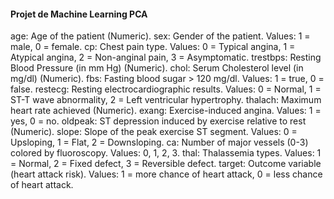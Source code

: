 #### Projet de Machine Learning    PCA



age: Age of the patient (Numeric).
sex: Gender of the patient. Values: 1 = male, 0 = female.
cp: Chest pain type. Values: 0 = Typical angina, 1 = Atypical angina, 2 = Non-anginal pain, 3 = Asymptomatic.
trestbps: Resting Blood Pressure (in mm Hg) (Numeric).
chol: Serum Cholesterol level (in mg/dl) (Numeric).
fbs: Fasting blood sugar > 120 mg/dl. Values: 1 = true, 0 = false.
restecg: Resting electrocardiographic results. Values: 0 = Normal, 1 = ST-T wave abnormality, 2 = Left ventricular hypertrophy.
thalach: Maximum heart rate achieved (Numeric).
exang: Exercise-induced angina. Values: 1 = yes, 0 = no.
oldpeak: ST depression induced by exercise relative to rest (Numeric).
slope: Slope of the peak exercise ST segment. Values: 0 = Upsloping, 1 = Flat, 2 = Downsloping.
ca: Number of major vessels (0-3) colored by fluoroscopy. Values: 0, 1, 2, 3.
thal: Thalassemia types. Values: 1 = Normal, 2 = Fixed defect, 3 = Reversible defect.
target: Outcome variable (heart attack risk). Values: 1 = more chance of heart attack, 0 = less chance of heart attack.